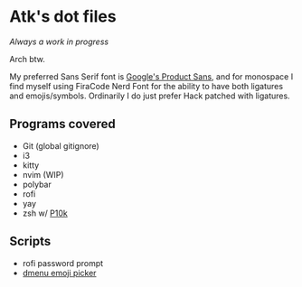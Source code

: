 # Atk's dot files
*Always a work in progress*

Arch btw.

My preferred Sans Serif font is [Google's Product Sans](https://aur.archlinux.org/packages/ttf-google-sans/), and for monospace I find myself using FiraCode Nerd Font for the ability to have both ligatures and emojis/symbols. Ordinarily I do just prefer Hack patched with ligatures.

## Programs covered
* Git (global gitignore)
* i3
* kitty
* nvim (WIP)
* polybar
* rofi
* yay
* zsh w/ [P10k](https://github.com/romkatv/powerlevel10k)

## Scripts
* rofi password prompt
* [dmenu emoji picker](https://github.com/LukeSmithxyz/voidrice/blob/master/.local/bin/dmenuunicode)
